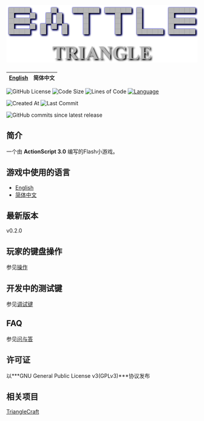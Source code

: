 # [![Title](Title_Img.png)](https://github.com/ARCJ137442/BattleTriangle-Gamma)

|[English](README.md) | **简体中文**|
|:-:|:-:|

![GitHub License](https://img.shields.io/github/license/ARCJ137442/BattleTriangle-Gamma?style=for-the-badge&color=cccccc)
![Code Size](https://img.shields.io/github/languages/code-size/ARCJ137442/BattleTriangle-Gamma?style=for-the-badge&color=cccccc)
![Lines of Code](https://www.aschey.tech/tokei/github.com/ARCJ137442/BattleTriangle-Gamma?style=for-the-badge&color=cccccc)
[![Language](https://img.shields.io/badge/language-ActionScript%203.0-white?style=for-the-badge&color=cccccc)](https://help.adobe.com/zh_CN/FlashPlatform/reference/actionscript/3/)

![Created At](https://img.shields.io/github/created-at/ARCJ137442/BattleTriangle-Gamma?style=for-the-badge)
![Last Commit](https://img.shields.io/github/last-commit/ARCJ137442/BattleTriangle-Gamma?style=for-the-badge)

![GitHub commits since latest release](https://img.shields.io/github/commits-since/ARCJ137442/BattleTriangle-Gamma/latest?style=for-the-badge)

## 简介

一个由 **ActionScript 3.0** 编写的Flash小游戏。

## 游戏中使用的语言

* [English](README.md)
* [简体中文](README.zh.md)

## 最新版本

v0.2.0

## 玩家的键盘操作

参见[操作](docs/CONTROL.zh.md)

## 开发中的测试键

参见[调试键](docs/DEBUG.zh.md)

## FAQ

参见[问与答](docs/FAQ.zh.md)

## 许可证

以***GNU General Public License v3(GPLv3)***协议发布

## 相关项目

[TriangleCraft](https://github.com/ARCJ137442/TriangleCraft)
